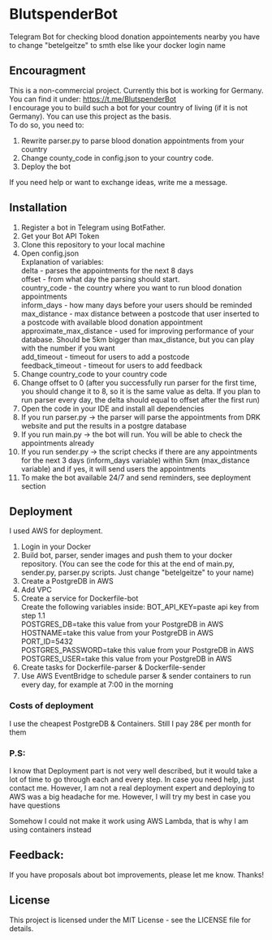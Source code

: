 # BlutspenderBot
Telegram Bot for checking blood donation appointements nearby
you have to change "betelgeitze" to smth else like your docker login name

## Encouragment
This is a non-commercial project.
Currently this bot is working for Germany. You can find it under: https://t.me/BlutspenderBot  
I encourage you to build such a bot for your country of living (if it is not Germany). You can use this project as the basis.  
To do so, you need to:
1. Rewrite parser.py to parse blood donation appointments from your country
2. Change county_code in config.json to your country code.
3. Deploy the bot

If you need help or want to exchange ideas, write me a message.

## Installation

1. Register a bot in Telegram using BotFather.
  1. Get your Bot API Token
2. Clone this repository to your local machine
3. Open config.json  
   Explanation of variables:  
    delta - parses the appointments for the next 8 days  
    offset - from what day the parsing should start.   
    country_code - the country where you want to run blood donation appointments  
    inform_days - how many days before your users should be reminded  
    max_distance - max distance between a postcode that user inserted to a postcode with available blood donation appointment  
    approximate_max_distance - used for improving performance of your database. Should be 5km bigger than max_distance, but you can play with the number if you want  
    add_timeout - timeout for users to add a postcode  
    feedback_timeout - timeout for users to add feedback  
  2. Change country_code to your country code
  3. Change offset to 0 (after you successfully run parser for the first time, you should change it to 8, so it is the same value as delta. If you plan to run parser every day, the delta should equal to offset after the first run)
 4. Open the code in your IDE and install all dependencies
 5. If you run parser.py -> the parser will parse the appointments from DRK website and put the results in a postgre database
 6. If you run main.py -> the bot will run. You will be able to check the appointments already
 7. If you run sender.py -> the script checks if there are any appointments for the next 3 days (inform_days variable) within 5km (max_distance variable) and if yes, it will send users the appointments
 8. To make the bot available 24/7 and send reminders, see deployment section
    

## Deployment
I used AWS for deployment.  
1. Login in your Docker
2. Build bot, parser, sender images and push them to your docker repository. (You can see the code for this at the end of main.py, sender.py, parser.py scripts. Just change "betelgeitze" to your name)
3. Create a PostgreDB in AWS
4. Add VPC
5. Create a service for Dockerfile-bot  
  Create the following variables inside:
      BOT_API_KEY=paste api key from step 1.1  
      POSTGRES_DB=take this value from your PostgreDB in AWS 
      HOSTNAME=take this value from your PostgreDB in AWS  
      PORT_ID=5432  
      POSTGRES_PASSWORD=take this value from your PostgreDB in AWS 
      POSTGRES_USER=take this value from your PostgreDB in AWS 
6. Create tasks for Dockerfile-parser & Dockerfile-sender
7. Use AWS EventBridge to schedule parser & sender containers to run every day, for example at 7:00 in the morning

###  Costs of deployment
I use the cheapest PostgreDB & Containers. Still I pay 28€ per month for them

### P.S:
I know that Deployment part is not very well described, but it would take a lot of time to go through each and every step. In case you need help, just contact me. However, I am not a real deployment expert and deploying to AWS was a big headache for me. However, I will try my best in case you have questions  

Somehow I could not make it work using AWS Lambda, that is why I am using containers instead

## Feedback:
If you have proposals about bot improvements, please let me know. Thanks!

## License
This project is licensed under the MIT License - see the LICENSE file for details.
